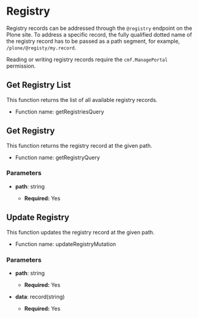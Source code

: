 # Registry

Registry records can be addressed through the `@registry` endpoint on the Plone site.
To address a specific record, the fully qualified dotted name of the registry record has to be passed as a path segment, for example, `/plone/@registy/my.record`.

Reading or writing registry records require the `cmf.ManagePortal` permission.

## Get Registry List

This function returns the list of all available registry records.

- Function name: getRegistriesQuery

## Get Registry

This function returns the registry record at the given path.

- Function name: getRegistryQuery

### Parameters

- **path**: string

  - **Required:** Yes

## Update Registry

This function updates the registry record at the given path.

- Function name: updateRegistryMutation

### Parameters

- **path**: string

  - **Required:** Yes

- **data**: record(string)

  - **Required:** Yes
